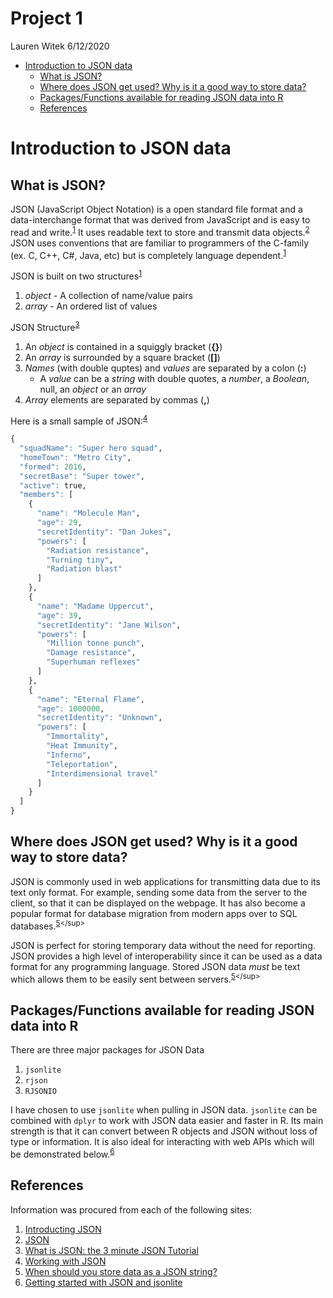 Project 1
================
Lauren Witek
6/12/2020

  - [Introduction to JSON data](#introduction-to-json-data)
      - [What is JSON?](#what-is-json)
      - [Where does JSON get used? Why is it a good way to store
        data?](#where-does-json-get-used-why-is-it-a-good-way-to-store-data)
      - [Packages/Functions available for reading JSON data into
        R](#packagesfunctions-available-for-reading-json-data-into-r)
      - [References](#references)

# Introduction to JSON data

## What is JSON?

JSON (JavaScript Object Notation) is a open standard file format and a
data-interchange format that was derived from JavaScript and is easy to
read and
write.<sup>[1](https://www.json.org/json-en.htmlhttps://www.json.org/json-en.html)</sup>
It uses readable text to store and transmit data
objects.<sup>[2](https://en.wikipedia.org/wiki/JSON)</sup> JSON uses
conventions that are familiar to programmers of the C-family (ex. C,
C++, C\#, Java, etc) but is completely language
dependent.<sup>[1](https://www.json.org/json-en.htmlhttps://www.json.org/json-en.html)</sup>

JSON is built on two
structures<sup>[1](https://www.json.org/json-en.htmlhttps://www.json.org/json-en.html)</sup>

1.  *object* - A collection of name/value pairs
2.  *array* - An ordered list of values

JSON Structure<sup>[3](http://secretgeek.net/json_3mins)</sup>

1.  An *object* is contained in a squiggly bracket (**{}**)
2.  An *array* is surrounded by a square bracket (**\[\]**)
3.  *Names* (with double quptes) and *values* are separated by a colon
    (**:**)
      - A *value* can be a *string* with double quotes, a *number*, a
        *Boolean*, null, an *object* or an *array*
4.  *Array* elements are separated by commas (**,**)

Here is a small sample of
JSON:<sup>[4](https://developer.mozilla.org/en-US/docs/Learn/JavaScript/Objects/JSON)</sup>

``` r
{
  "squadName": "Super hero squad",
  "homeTown": "Metro City",
  "formed": 2016,
  "secretBase": "Super tower",
  "active": true,
  "members": [
    {
      "name": "Molecule Man",
      "age": 29,
      "secretIdentity": "Dan Jukes",
      "powers": [
        "Radiation resistance",
        "Turning tiny",
        "Radiation blast"
      ]
    },
    {
      "name": "Madame Uppercut",
      "age": 39,
      "secretIdentity": "Jane Wilson",
      "powers": [
        "Million tonne punch",
        "Damage resistance",
        "Superhuman reflexes"
      ]
    },
    {
      "name": "Eternal Flame",
      "age": 1000000,
      "secretIdentity": "Unknown",
      "powers": [
        "Immortality",
        "Heat Immunity",
        "Inferno",
        "Teleportation",
        "Interdimensional travel"
      ]
    }
  ]
}
```

## Where does JSON get used? Why is it a good way to store data?

JSON is commonly used in web applications for transmitting data due to
its text only format. For example, sending some data from the server to
the client, so that it can be displayed on the webpage. It has also
become a popular format for database migration from modern apps over to
SQL
databases.<sup>[5](https://blog.sqlizer.io/posts/json-store-data/#:~:text=It%20all%20depends%20on%20what%20you%20need%20to%20do&text=Stored%20JSON%20data%20must%20be,a%20bonus%20for%20database%20migration.)</sup>

JSON is perfect for storing temporary data without the need for
reporting. JSON provides a high level of interoperability since it can
be used as a data format for any programming language. Stored JSON data
*must* be text which allows them to be easily sent between
servers.<sup>[5](https://blog.sqlizer.io/posts/json-store-data/#:~:text=It%20all%20depends%20on%20what%20you%20need%20to%20do&text=Stored%20JSON%20data%20must%20be,a%20bonus%20for%20database%20migration.)</sup>

## Packages/Functions available for reading JSON data into R

There are three major packages for JSON Data

1.  `jsonlite`
2.  `rjson`
3.  `RJSONIO`

I have chosen to use `jsonlite` when pulling in JSON data. `jsonlite`
can be combined with `dplyr` to work with JSON data easier and faster in
R. Its main strength is that it can convert between R objects and JSON
without loss of type or information. It is also ideal for interacting
with web APIs which will be demonstrated
below.<sup>[6](https://cran.r-project.org/web/packages/jsonlite/vignettes/json-aaquickstart.html)</sup>

## References

Information was procured from each of the following sites:

1.  [Introducting JSON](https://www.json.org/json-en.html)
2.  [JSON](https://en.wikipedia.org/wiki/JSON)
3.  [What is JSON: the 3 minute JSON
    Tutorial](http://secretgeek.net/json_3mins)
4.  [Working with
    JSON](https://developer.mozilla.org/en-US/docs/Learn/JavaScript/Objects/JSON)
5.  [When should you store data as a JSON
    string?](https://blog.sqlizer.io/posts/json-store-data/#:~:text=It%20all%20depends%20on%20what%20you%20need%20to%20do&text=Stored%20JSON%20data%20must%20be,a%20bonus%20for%20database%20migration.)
6.  [Getting started with JSON and
    jsonlite](https://cran.r-project.org/web/packages/jsonlite/vignettes/json-aaquickstart.html)
